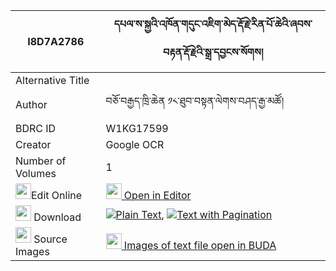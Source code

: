 |I8D7A2786|དཔལ་ས་སྐྱའི་འཁོན་གདུང་འཇིག་མེད་རྡོ་རྗེ་རིན་པོ་ཆེའི་ཞབས་བརྟན་རྡོ་རྗེའི་སྒྲ་དབྱངས་སོགས། 
| --- | --- 
|Alternative Title |
|Author| བཅོ་བརྒྱད་ཁྲི་ཆེན ༡༨་ཐུབ་བསྟན་ལེགས་བཤད་རྒྱ་མཚོ།
|BDRC ID | W1KG17599
|Creator | Google OCR
|Number of Volumes| 1
|<img width="25" src="https://img.icons8.com/color/25/000000/edit-property.png">Edit Online| [<img width="25" src="https://avatars.githubusercontent.com/u/45091458?s=200&v=4"> Open in Editor](http://editor.openpecha.org/I8D7A2786)
|<img width="25" src="https://img.icons8.com/fluent/48/000000/download-2.png"/>  Download | [![](https://img.icons8.com/color/20/000000/txt.png)Plain Text](https://github.com/Openpecha/I8D7A2786/releases/download/v1/pal_sakya_i_khon_dung_jik_me_d_plain_I8D7A2786.zip), [![](https://img.icons8.com/color/20/000000/txt.png)Text with Pagination](https://github.com/Openpecha/I8D7A2786/releases/download/v1/pal_sakya_i_khon_dung_jik_me_d_pages_I8D7A2786.zip)
|<img width="25" src="https://img.icons8.com/plasticine/100/000000/pictures-folder.png"/>  Source Images | [<img width="25" src="https://library.bdrc.io/icons/BUDA-small.svg"> Images of text file open in BUDA](https://library.bdrc.io/show/bdr:W1KG17599)